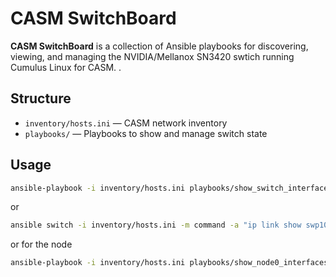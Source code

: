 # CASM SwitchBoard

**CASM SwitchBoard** is a collection of Ansible playbooks for discovering, viewing, and managing the NVIDIA/Mellanox SN3420 swtich running Cumulus Linux for CASM. .

## Structure

- `inventory/hosts.ini` — CASM network inventory
- `playbooks/` — Playbooks to show and manage switch state

## Usage

```sh
ansible-playbook -i inventory/hosts.ini playbooks/show_switch_interfaces.yml
```

or

```sh
ansible switch -i inventory/hosts.ini -m command -a "ip link show swp10" -m command -a "nv show interface swp49"
```
or for the node

```sh
ansible-playbook -i inventory/hosts.ini playbooks/show_node0_interfaces.yml
```

